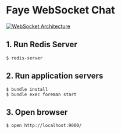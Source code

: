 Faye WebSocket Chat
===================

[![WebSocket Architecture](https://cacoo.com/diagrams/gEjbcnrHWl8NhCIk-5F292.png)](https://cacoo.com/diagrams/gEjbcnrHWl8NhCIk)

## 1. Run Redis Server

    $ redis-server

## 2. Run application servers

    $ bundle install
    $ bundle exec foreman start

## 3. Open browser

    $ open http://localhost:9000/
